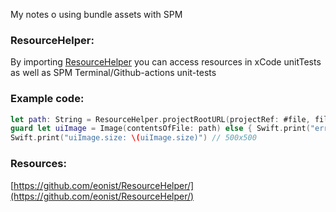 My notes o using bundle assets with SPM<!--more-->

### ResourceHelper:
By importing [ResourceHelper](https://github.com/eonist/ResourceHelper/) you can access resources in xCode unitTests as well as SPM Terminal/Github-actions unit-tests  

### Example code:
```swift
let path: String = ResourceHelper.projectRootURL(projectRef: #file, fileName: "temp.bundle/qrimg1.png").path
guard let uiImage = Image(contentsOfFile: path) else { Swift.print("err getting img"); return }
Swift.print("uiImage.size: \(uiImage.size)") // 500x500
```

### Resources:
[https://github.com/eonist/ResourceHelper/](https://github.com/eonist/ResourceHelper/)
